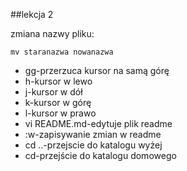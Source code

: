 ##lekcja 2 

zmiana nazwy pliku:

`mv staranazwa nowanazwa`

- gg-przerzuca kursor na samą górę
- h-kursor w lewo
- j-kursor w dół
- k-kursor w górę
- l-kursor w prawo
- vi README.md-edytuje plik readme
- :w-zapisywanie zmian w readme
- cd ..-przejscie do katalogu wyżej
- cd-przejście do katalogu domowego 


